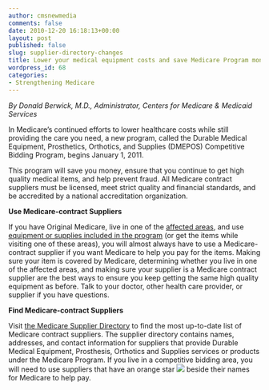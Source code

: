 ```yaml
---
author: cmsnewmedia
comments: false
date: 2010-12-20 16:18:13+00:00
layout: post
published: false
slug: supplier-directory-changes
title: Lower your medical equipment costs and save Medicare Program money!
wordpress_id: 68
categories:
- Strengthening Medicare
---
```


_By Donald Berwick, M.D., Administrator, Centers for Medicare & Medicaid Services_

In Medicare’s continued efforts to lower healthcare costs while still providing the care you need, a new program, called the Durable Medical Equipment, Prosthetics, Orthotics, and Supplies (DMEPOS) Competitive Bidding Program, begins January 1, 2011.

This program will save you money, ensure that you continue to get high quality medical items, and help prevent fraud. All Medicare contract suppliers must be licensed, meet strict quality and financial standards, and be accredited by a national accreditation organization.

**Use Medicare-contract Suppliers**

If you have Original Medicare, live in one of the [affected areas](http://www.medicare.gov/Publications/Pubs/pdf/11307.pdf), and use [equipment or supplies included in the program](http://www.medicare.gov/Publications/Pubs/pdf/11307.pdf) (or get the items while visiting one of these areas), you will almost always have to use a Medicare-contract supplier if you want Medicare to help you pay for the items. Making sure your item is covered by Medicare, determining whether you live in one of the affected areas, and making sure your supplier is a Medicare contract supplier are the best ways to ensure you keep getting the same high quality equipment as before. Talk to your doctor, other health care provider, or supplier if you have questions.

**Find Medicare-contract Suppliers**

Visit [the Medicare Supplier Directory](http://www.medicare.gov/Supplier) to find the most up-to-date list of Medicare contract suppliers. The supplier directory contains names, addresses, and contact information for suppliers that provide Durable Medical Equipment, Prosthesis, Orthotics and Supplies services or products under the Medicare Program. If you live in a competitive bidding area, you will need to use suppliers that have an orange star ![](http://www.medicare.gov/Supplier/images/star_icon_orange.gif) beside their names for Medicare to help pay.
